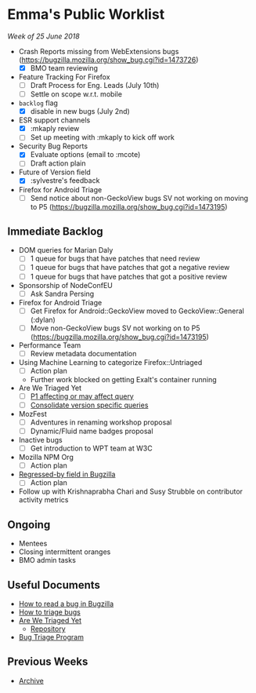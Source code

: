 # Emma's Public Worklist

_Week of 25 June 2018_

* Crash Reports missing from WebExtensions bugs (https://bugzilla.mozilla.org/show_bug.cgi?id=1473726)
  - [x] BMO team reviewing
* Feature Tracking For Firefox
  - [ ] Draft Process for Eng. Leads (July 10th)
  - [ ] Settle on scope w.r.t. mobile
* `backlog` flag
  - [x] disable in new bugs (July 2nd)
* ESR support channels
  - [x] :mkaply review
  - [ ] Set up meeting with :mkaply to kick off work
* Security Bug Reports
  - [x] Evaluate options (email to :mcote)
  - [ ] Draft action plain
* Future of Version field 
  - [x] :sylvestre's feedback
* Firefox for Android Triage
  - [ ] Send notice about non-GeckoView bugs SV not working on moving to P5 (https://bugzilla.mozilla.org/show_bug.cgi?id=1473195)
  
## Immediate Backlog

* DOM queries for Marian Daly
  - [ ] 1 queue for bugs that have patches that need review 
  - [ ] 1 queue for bugs that have patches that got a negative review
  - [ ] 1 queue for bugs that have patches that got a positive review
* Sponsorship of NodeConfEU
  - [ ] Ask Sandra Persing
* Firefox for Android Triage
  - [ ] Get Firefox for Android::GeckoView moved to GeckoView::General (:dylan)
  - [ ] Move non-GeckoView bugs SV not working on to P5 (https://bugzilla.mozilla.org/show_bug.cgi?id=1473195)
* Performance Team 
  - [ ] Review metadata documentation
* Using Machine Learning to categorize Firefox::Untriaged 
  - [ ] Action plan
  - Further work blocked on getting Exalt's container running
* Are We Triaged Yet
  - [ ] [P1 affecting or may affect query](https://github.com/emceeaich/are-we-triaged-yet/issues/38)
  - [ ] [Consolidate version specific queries](https://github.com/emceeaich/are-we-triaged-yet/issues/43)
* MozFest
  - [ ] Adventures in renaming workshop proposal
  - [ ] Dynamic/Fluid name badges proposal
* Inactive bugs
  - [ ] Get introduction to WPT team at W3C
* Mozilla NPM Org
  - [ ] Action plan
* [Regressed-by field in Bugzilla](https://bugzilla.mozilla.org/show_bug.cgi?id=1461492)
  - [ ] Action plan
* Follow up with Krishnaprabha Chari and Susy Strubble on contributor activity metrics

## Ongoing

* Mentees
* Closing intermittent oranges
* BMO admin tasks

## Useful Documents

* [How to read a bug in Bugzilla](https://www.youtube.com/watch?v=9_2k4RIrM_o)
* [How to triage bugs](https://github.com/mozilla/bug-handling/blob/master/policy/triage-bugzilla.md)
* [Are We Triaged Yet](https://are-we-triaged-yet.herokuapp.com/) 
  * [Repository](https://github.com/emceeaich/are-we-triaged-yet)
* [Bug Triage Program](https://wiki.mozilla.org/Bug_Triage)

## Previous Weeks
* [Archive](/emceeaich/what-is-emma-working-on/archive.md)
